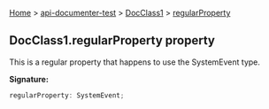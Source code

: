 [Home](./index) &gt; [api-documenter-test](./api-documenter-test.md) &gt; [DocClass1](./api-documenter-test.docclass1.md) &gt; [regularProperty](./api-documenter-test.docclass1.regularproperty.md)

## DocClass1.regularProperty property

This is a regular property that happens to use the SystemEvent type.

<b>Signature:</b>

```typescript
regularProperty: SystemEvent;
```

